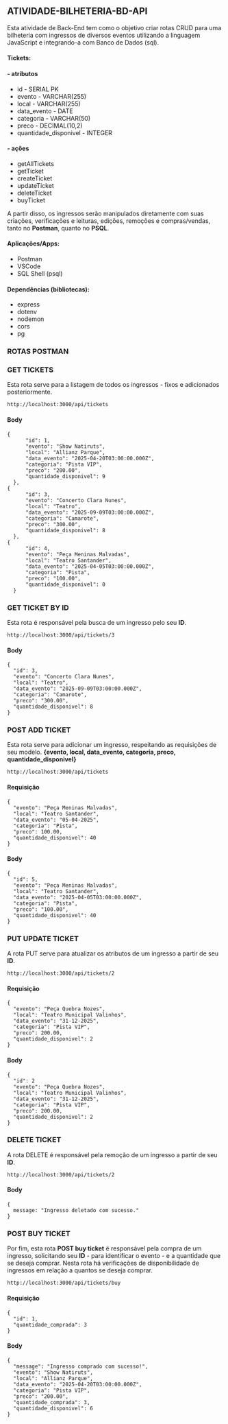 ## ATIVIDADE-BILHETERIA-BD-API

  Esta atividade de Back-End tem como o objetivo criar rotas CRUD para uma bilheteria com ingressos de diversos eventos utilizando a linguagem JavaScript e integrando-a com Banco de Dados (sql).

  #### Tickets:
  
  #### - atributos

  - id - SERIAL PK
  - evento - VARCHAR(255)
  - local - VARCHAR(255)
  - data_evento - DATE
  - categoria - VARCHAR(50)
  - preco - DECIMAL(10,2)
  - quantidade_disponivel - INTEGER

  #### - ações

  - getAllTickets
  - getTicket
  - createTicket
  - updateTicket
  - deleteTicket
  - buyTicket

  A partir disso, os ingressos serão manipulados diretamente com suas criações, verificações e leituras, edições, remoções e compras/vendas, tanto no **Postman**, quanto no **PSQL**.

  #### Aplicações/Apps:
  
  - Postman
  - VSCode
  - SQL Shell (psql)

  #### Dependências (bibliotecas):
  
  - express
  - dotenv
  - nodemon
  - cors
  - pg
  
### ROTAS POSTMAN

  ### GET TICKETS

  Esta rota serve para a listagem de todos os ingressos - fixos e adicionados posteriormente.

  ```
  http://localhost:3000/api/tickets
  ```

  #### Body

  ```
  {
        "id": 1,
        "evento": "Show Natiruts",
        "local": "Allianz Parque",
        "data_evento": "2025-04-20T03:00:00.000Z",
        "categoria": "Pista VIP",
        "preco": "200.00",
        "quantidade_disponivel": 9
    },
  {
        "id": 3,
        "evento": "Concerto Clara Nunes",
        "local": "Teatro",
        "data_evento": "2025-09-09T03:00:00.000Z",
        "categoria": "Camarote",
        "preco": "300.00",
        "quantidade_disponivel": 8
    },
  {
        "id": 4,
        "evento": "Peça Meninas Malvadas",
        "local": "Teatro Santander",
        "data_evento": "2025-04-05T03:00:00.000Z",
        "categoria": "Pista",
        "preco": "100.00",
        "quantidade_disponivel": 0
    }
  ```
  
  ### GET TICKET BY ID

  Esta rota é responsável pela busca de um ingresso pelo seu **ID**.

  ```
  http://localhost:3000/api/tickets/3
  ```

  #### Body

  ```
  {
    "id": 3,
    "evento": "Concerto Clara Nunes",
    "local": "Teatro",
    "data_evento": "2025-09-09T03:00:00.000Z",
    "categoria": "Camarote",
    "preco": "300.00",
    "quantidade_disponivel": 8
}
```

 ### POST ADD TICKET

  Esta rota serve para adicionar um ingresso, respeitando as requisições de seu modelo.
  **{evento, local, data_evento, categoria, preco, quantidade_disponivel}**

  ```
  http://localhost:3000/api/tickets
  ```

  #### Requisição

  ```
  {
    "evento": "Peça Meninas Malvadas",
    "local": "Teatro Santander",
    "data_evento": "05-04-2025", 
    "categoria": "Pista", 
    "preco": 100.00, 
    "quantidade_disponivel": 40
}
  ```

  #### Body

  ```
  {
    "id": 5,
    "evento": "Peça Meninas Malvadas",
    "local": "Teatro Santander",
    "data_evento": "2025-04-05T03:00:00.000Z",
    "categoria": "Pista",
    "preco": "100.00",
    "quantidade_disponivel": 40
}
```

### PUT UPDATE TICKET

  A rota PUT serve para atualizar os atributos de um ingresso a partir de seu **ID**.

  ```
  http://localhost:3000/api/tickets/2
  ```

  #### Requisição

  ```
  {
    "evento": "Peça Quebra Nozes",
    "local": "Teatro Municipal Valinhos",
    "data_evento": "31-12-2025", 
    "categoria": "Pista VIP", 
    "preco": 200.00, 
    "quantidade_disponivel": 2
}
  ```

  #### Body

  ```
  {
    "id": 2
    "evento": "Peça Quebra Nozes",
    "local": "Teatro Municipal Valinhos",
    "data_evento": "31-12-2025", 
    "categoria": "Pista VIP", 
    "preco": 200.00, 
    "quantidade_disponivel": 2
}
```

  ### DELETE TICKET

  A rota DELETE é responsável pela remoção de um ingresso a partir de seu **ID**.

  ```
  http://localhost:3000/api/tickets/2
  ```

  #### Body

  ```
  {
    message: "Ingresso deletado com sucesso."
}
```

### POST BUY TICKET

  Por fim, esta rota **POST buy ticket** é responsável pela compra de um ingresso, solicitando seu **ID** - para identificar o evento - e a quantidade que se deseja comprar. Nesta rota há verificações de disponibilidade de ingressos em relação a quantos se deseja comprar.

  ```
  http://localhost:3000/api/tickets/buy
  ```

  #### Requisição

  ```
  {
    "id": 1,
    "quantidade_comprada": 3
}
  ```

  #### Body

  ```
  {
    "message": "Ingresso comprado com sucesso!",
    "evento": "Show Natiruts",
    "local": "Allianz Parque",
    "data_evento": "2025-04-20T03:00:00.000Z",
    "categoria": "Pista VIP",
    "preco": "200.00",
    "quantidade_comprada": 3,
    "quantidade_disponivel": 6
}
```
